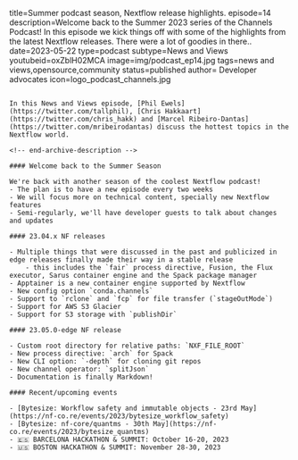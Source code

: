 title=Summer podcast season, Nextflow release highlights.
episode=14
description=Welcome back to the Summer 2023 series of the Channels Podcast!  In this episode we kick things off with some of the highlights from the latest Nextflow releases. There were a lot of goodies in there..
date=2023-05-22
type=podcast
subtype=News and Views
youtubeid=oxZblH02MCA
image=img/podcast_ep14.jpg
tags=news and views,opensource,community
status=published
author= Developer advocates
icon=logo_podcast_channels.jpg
~~~~~~

In this News and Views episode, [Phil Ewels](https://twitter.com/tallphil), [Chris Hakkaart](https://twitter.com/chris_hakk) and [Marcel Ribeiro-Dantas](https://twitter.com/mribeirodantas) discuss the hottest topics in the Nextflow world.

<!-- end-archive-description -->

#### Welcome back to the Summer Season

We're back with another season of the coolest Nextflow podcast!
- The plan is to have a new episode every two weeks
- We will focus more on technical content, specially new Nextflow features
- Semi-regularly, we'll have developer guests to talk about changes and updates

#### 23.04.x NF releases

- Multiple things that were discussed in the past and publicized in edge releases finally made their way in a stable release
    - this includes the `fair` process directive, Fusion, the Flux executor, Sarus container engine and the Spack package manager
- Apptainer is a new container engine supported by Nextflow
- New config option `conda.channels`
- Support to `rclone` and `fcp` for file transfer (`stageOutMode`)
- Support for AWS S3 Glacier
- Support for S3 storage with `publishDir`

#### 23.05.0-edge NF release

- Custom root directory for relative paths: `NXF_FILE_ROOT`
- New process directive: `arch` for Spack
- New CLI option: `-depth` for cloning git repos
- New channel operator: `splitJson`
- Documentation is finally Markdown!

#### Recent/upcoming events

- [Bytesize: Workflow safety and immutable objects - 23rd May](https://nf-co.re/events/2023/bytesize_workflow_safety)
- [Bytesize: nf-core/quantms - 30th May](https://nf-co.re/events/2023/bytesize_quantms)
- 🇪🇸 BARCELONA HACKATHON & SUMMIT: October 16-20, 2023
- 🇺🇸 BOSTON HACKATHON & SUMMIT: November 28-30, 2023
